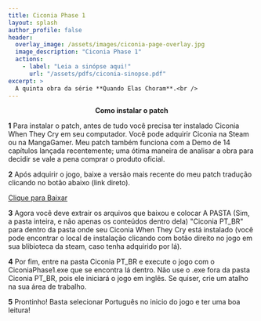 ```yaml
---
title: Ciconia Phase 1
layout: splash
author_profile: false 
header: 
  overlay_image: /assets/images/ciconia-page-overlay.jpg
  image_description: "Ciconia Phase 1"
  actions:
    - label: "Leia a sinópse aqui!"
      url: "/assets/pdfs/ciconia-sinopse.pdf"
excerpt: >
  A quinta obra da série **Quando Elas Choram**.<br />
---
```


<p align=center><b>Como instalar o patch</b></p>

**1** Para instalar o patch, antes de tudo você precisa ter instalado Ciconia When They Cry em seu computador. Você pode adquirir Ciconia na Steam ou na MangaGamer. Meu patch também funciona com a Demo de 14 capítulos lançada recentemente; uma ótima maneira de analisar a obra para decidir se vale a pena comprar o produto oficial.

**2** Após adquirir o jogo, baixe a versão mais recente do meu patch tradução clicando no botão abaixo (link direto).

<a href="https://github.com/JesterThirty4/ciconia-pt-br/releases/download/v1.2/Ciconia.PT_BR.v1.2.rar" class="btn btn--primary">Clique para Baixar</a>

**3** Agora você deve extrair os arquivos que baixou e colocar A PASTA (Sim, a pasta inteira, e não apenas os conteúdos dentro dela) "Ciconia PT_BR" para dentro da pasta onde seu Ciconia When They Cry está instalado (você pode encontrar o local de instalação clicando com botão direito no jogo em sua blibioteca da steam, caso tenha adquirido por lá).

**4** Por fim, entre na pasta Ciconia PT_BR e execute o jogo com o CiconiaPhase1.exe que se encontra lá dentro. Não use o .exe fora da pasta Ciconia PT_BR, pois ele iniciará o jogo em inglês. Se quiser, crie um atalho na sua área de trabalho.

**5** Prontinho! Basta selecionar Português no inicio do jogo e ter uma boa leitura!
